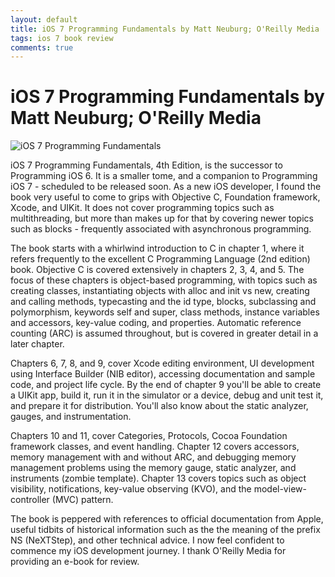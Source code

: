```yaml
---
layout: default
title: iOS 7 Programming Fundamentals by Matt Neuburg; O'Reilly Media
tags: ios 7 book review
comments: true
---
```

# iOS 7 Programming Fundamentals by Matt Neuburg; O'Reilly Media

![iOS 7 Programming Fundamentals](http://akamaicovers.oreilly.com/images/0636920032465/lrg.jpg)

iOS 7 Programming Fundamentals, 4th Edition, is the successor to Programming iOS 6\. It is a smaller tome, and a companion to Programming iOS 7 - scheduled to be released soon. As a new iOS developer, I found the book very useful to come to grips with Objective C, Foundation framework, Xcode, and UIKit. It does not cover programming topics such as multithreading, but more than makes up for that by covering newer topics such as blocks - frequently associated with asynchronous programming.

The book starts with a whirlwind introduction to C in chapter 1, where it refers frequently to the excellent C Programming Language (2nd edition) book. Objective C is covered extensively in chapters 2, 3, 4, and 5\. The focus of these chapters is object-based programming, with topics such as creating classes, instantiating objects with alloc and init vs new, creating and calling methods, typecasting and the id type, blocks, subclassing and polymorphism, keywords self and super, class methods, instance variables and accessors, key-value coding, and properties. Automatic reference counting (ARC) is assumed throughout, but is covered in greater detail in a later chapter.

Chapters 6, 7, 8, and 9, cover Xcode editing environment, UI development using Interface Builder (NIB editor), accessing documentation and sample code, and project life cycle. By the end of chapter 9 you'll be able to create a UIKit app, build it, run it in the simulator or a device, debug and unit test it, and prepare it for distribution. You'll also know about the static analyzer, gauges, and instrumentation.

Chapters 10 and 11, cover Categories, Protocols, Cocoa Foundation framework classes, and event handling. Chapter 12 covers accessors, memory management with and without ARC, and debugging memory management problems using the memory gauge, static analyzer, and instruments (zombie template). Chapter 13 covers topics such as object visibility, notifications, key-value observing (KVO), and the model-view-controller (MVC) pattern.

The book is peppered with references to official documentation from Apple, useful tidbits of historical information such as the the meaning of the prefix NS (NeXTStep), and other technical advice. I now feel confident to commence my iOS development journey. I thank O'Reilly Media for providing an e-book for review.
